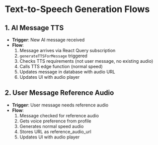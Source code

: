 # Text-to-Speech Generation Flows

## 1. AI Message TTS
- **Trigger**: New AI message received
- **Flow**:
  1. Message arrives via React Query subscription
  2. `generateTTSForMessage` triggered
  3. Checks TTS requirements (not user message, no existing audio)
  4. Calls TTS edge function (normal speed)
  5. Updates message in database with audio URL
  6. Updates UI with audio player

## 2. User Message Reference Audio
- **Trigger**: User message needs reference audio
- **Flow**:
  1. Message checked for reference audio
  2. Gets voice preference from profile
  3. Generates normal speed audio
  4. Stores URL as reference_audio_url
  5. Updates UI with audio player